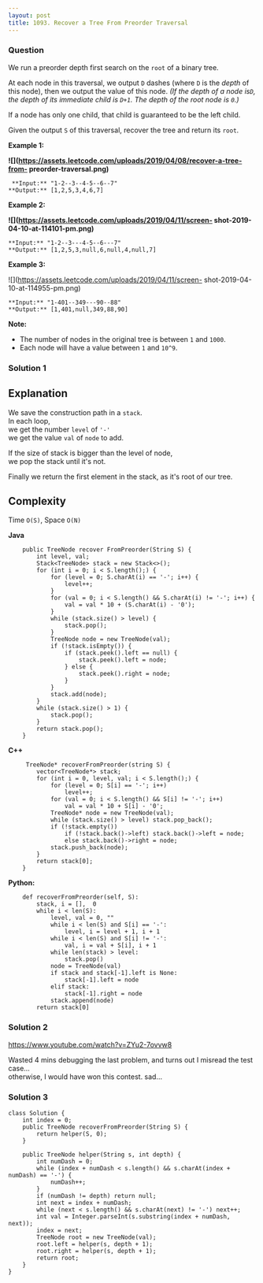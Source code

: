 ```yaml
---
layout: post
title: 1093. Recover a Tree From Preorder Traversal
---
```

### Question
We run a preorder depth first search on the `root` of a binary tree.

At each node in this traversal, we output `D` dashes (where `D` is the _depth_
of this node), then we output the value of this node.    _(If the depth of a
node is`D`, the depth of its immediate child is `D+1`.  The depth of the root
node is `0`.)_

If a node has only one child, that child is guaranteed to be the left child.

Given the output `S` of this traversal, recover the tree and return its
`root`.



 **Example 1:**

 **![](https://assets.leetcode.com/uploads/2019/04/08/recover-a-tree-from-
preorder-traversal.png)**

    
    
     **Input:** "1-2--3--4-5--6--7"
    **Output:** [1,2,5,3,4,6,7]
    

**Example 2:**

**![](https://assets.leetcode.com/uploads/2019/04/11/screen-
shot-2019-04-10-at-114101-pm.png)**

    
    
    **Input:** "1-2--3---4-5--6---7"
    **Output:** [1,2,5,3,null,6,null,4,null,7]



**Example 3:**

![](https://assets.leetcode.com/uploads/2019/04/11/screen-
shot-2019-04-10-at-114955-pm.png)

    
    
    **Input:** "1-401--349---90--88"
    **Output:** [1,401,null,349,88,90]
    



 **Note:**

  * The number of nodes in the original tree is between `1` and `1000`.
  * Each node will have a value between `1` and `10^9`.

### Solution 1
##  **Explanation**

We save the construction path in a `stack`.  
In each loop,  
we get the number `level` of `'-'`  
we get the value `val` of `node` to add.

If the size of stack is bigger than the level of node,  
we pop the stack until it's not.

Finally we return the first element in the stack, as it's root of our tree.

##  **Complexity**

Time `O(S)`, Space `O(N)`

 **Java**

    
    
        public TreeNode recover FromPreorder(String S) {
            int level, val;
            Stack<TreeNode> stack = new Stack<>();
            for (int i = 0; i < S.length();) {
                for (level = 0; S.charAt(i) == '-'; i++) {
                    level++;
                }
                for (val = 0; i < S.length() && S.charAt(i) != '-'; i++) {
                    val = val * 10 + (S.charAt(i) - '0');
                }
                while (stack.size() > level) {
                    stack.pop();
                }
                TreeNode node = new TreeNode(val);
                if (!stack.isEmpty()) {
                    if (stack.peek().left == null) {
                        stack.peek().left = node;
                    } else {
                        stack.peek().right = node;
                    }
                }
                stack.add(node);
            }
            while (stack.size() > 1) {
                stack.pop();
            }
            return stack.pop();
        }
    

**C++**

    
    
         TreeNode* recoverFromPreorder(string S) {
            vector<TreeNode*> stack;
            for (int i = 0, level, val; i < S.length();) {
                for (level = 0; S[i] == '-'; i++)
                    level++;
                for (val = 0; i < S.length() && S[i] != '-'; i++)
                    val = val * 10 + S[i] - '0';
                TreeNode* node = new TreeNode(val);
                while (stack.size() > level) stack.pop_back();
                if (!stack.empty())
                    if (!stack.back()->left) stack.back()->left = node;
                    else stack.back()->right = node;
                stack.push_back(node);
            }
            return stack[0];
        }
    

**Python:**

    
    
        def recoverFromPreorder(self, S):
            stack, i = [],  0
            while i < len(S):
                level, val = 0, ""
                while i < len(S) and S[i] == '-':
                    level, i = level + 1, i + 1
                while i < len(S) and S[i] != '-':
                    val, i = val + S[i], i + 1
                while len(stack) > level:
                    stack.pop()
                node = TreeNode(val)
                if stack and stack[-1].left is None:
                    stack[-1].left = node
                elif stack:
                    stack[-1].right = node
                stack.append(node)
            return stack[0]
    


### Solution 2
<https://www.youtube.com/watch?v=ZYu2-7ovvw8>

Wasted 4 mins debugging the last problem, and turns out I misread the test
case...  
otherwise, I would have won this contest. sad...


### Solution 3
    
    
    class Solution {
        int index = 0;
        public TreeNode recoverFromPreorder(String S) {
            return helper(S, 0);
        }
        
        public TreeNode helper(String s, int depth) {
            int numDash = 0;
            while (index + numDash < s.length() && s.charAt(index + numDash) == '-') {
                numDash++;
            }
            if (numDash != depth) return null;
            int next = index + numDash;
            while (next < s.length() && s.charAt(next) != '-') next++;
            int val = Integer.parseInt(s.substring(index + numDash, next));
            index = next;
            TreeNode root = new TreeNode(val);
            root.left = helper(s, depth + 1);
            root.right = helper(s, depth + 1);
            return root;
        }
    }
    



